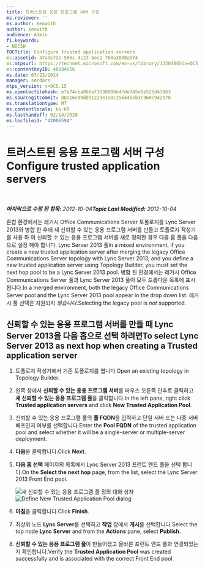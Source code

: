 ```yaml
---
title: 트러스트된 응용 프로그램 서버 구성
ms.reviewer: ''
ms.author: kenwith
author: kenwith
audience: Admin
f1.keywords:
- NOCSH
TOCTitle: Configure trusted application servers
ms:assetid: 47a9e72e-566c-4c23-bec2-760a3098a974
ms:mtpsurl: https://technet.microsoft.com/en-us/library/JJ204865(v=OCS.15)
ms:contentKeyID: 48184056
ms.date: 07/23/2014
manager: serdars
mtps_version: v=OCS.15
ms.openlocfilehash: e7e74cba866a7353890bb47de745e5e525d43963
ms.sourcegitcommit: 88a16c09dd91229e1a8c156445eb3c360c942978
ms.translationtype: MT
ms.contentlocale: ko-KR
ms.lasthandoff: 02/14/2020
ms.locfileid: "42006594"
---
```

<div data-xmlns="http://www.w3.org/1999/xhtml">

<div class="topic" data-xmlns="http://www.w3.org/1999/xhtml" data-msxsl="urn:schemas-microsoft-com:xslt" data-cs="http://msdn.microsoft.com/">

<div data-asp="http://msdn2.microsoft.com/asp">

# <a name="configure-trusted-application-servers"></a><span data-ttu-id="c5a29-102">트러스트된 응용 프로그램 서버 구성</span><span class="sxs-lookup"><span data-stu-id="c5a29-102">Configure trusted application servers</span></span>

</div>

<div id="mainSection">

<div id="mainBody">

<span> </span>

<span data-ttu-id="c5a29-103">_**마지막으로 수정 된 항목:** 2012-10-04_</span><span class="sxs-lookup"><span data-stu-id="c5a29-103">_**Topic Last Modified:** 2012-10-04_</span></span>

<span data-ttu-id="c5a29-104">혼합 환경에서는 레거시 Office Communications Server 토폴로지를 Lync Server 2013와 병합 한 후에 새 신뢰할 수 있는 응용 프로그램 서버를 만들고 토폴로지 작성기를 사용 하 여 신뢰할 수 있는 응용 프로그램 서버를 새로 정의한 경우 다음 홉 풀을 다음으로 설정 해야 합니다. Lync Server 2013 풀</span><span class="sxs-lookup"><span data-stu-id="c5a29-104">In a mixed environment, if you create a new trusted application server after merging the legacy Office Communications Server topology with Lync Server 2013, and you define a new trusted application server using Topology Builder, you must set the next hop pool to be a Lync Server 2013 pool.</span></span> <span data-ttu-id="c5a29-105">병합 된 환경에서는 레거시 Office Communications Server 풀과 Lync Server 2013 풀이 모두 드롭다운 목록에 표시 됩니다.</span><span class="sxs-lookup"><span data-stu-id="c5a29-105">In a merged environment, both the legacy Office Communications Server pool and the Lync Server 2013 pool appear in the drop down list.</span></span> <span data-ttu-id="c5a29-106">레거시 풀 선택은 지원되지 *않습니다*.</span><span class="sxs-lookup"><span data-stu-id="c5a29-106">Selecting the legacy pool is *not* supported.</span></span>

<div>

## <a name="to-select-lync-server-2013-as-next-hop-when-creating-a-trusted-application-server"></a><span data-ttu-id="c5a29-107">신뢰할 수 있는 응용 프로그램 서버를 만들 때 Lync Server 2013을 다음 홉으로 선택 하려면</span><span class="sxs-lookup"><span data-stu-id="c5a29-107">To select Lync Server 2013 as next hop when creating a Trusted application server</span></span>

1.  <span data-ttu-id="c5a29-108">토폴로지 작성기에서 기존 토폴로지를 엽니다.</span><span class="sxs-lookup"><span data-stu-id="c5a29-108">Open an existing topology in Topology Builder.</span></span>

2.  <span data-ttu-id="c5a29-109">왼쪽 창에서 **신뢰할 수 있는 응용 프로그램 서버**를 마우스 오른쪽 단추로 클릭하고 **새 신뢰할 수 있는 응용 프로그램 풀**을 클릭합니다.</span><span class="sxs-lookup"><span data-stu-id="c5a29-109">In the left pane, right click **Trusted application servers** and click **New Trusted Application Pool**.</span></span>

3.  <span data-ttu-id="c5a29-110">신뢰할 수 있는 응용 프로그램 풀의 **풀 FQDN**을 입력하고 단일 서버 또는 다중 서버 배포인지 여부를 선택합니다.</span><span class="sxs-lookup"><span data-stu-id="c5a29-110">Enter the **Pool FQDN** of the trusted application pool and select whether it will be a single-server or multiple-server deployment.</span></span>

4.  <span data-ttu-id="c5a29-111">**다음**을 클릭합니다.</span><span class="sxs-lookup"><span data-stu-id="c5a29-111">Click **Next**.</span></span>

5.  <span data-ttu-id="c5a29-112">**다음 홉 선택** 페이지의 목록에서 Lync Server 2013 프런트 엔드 풀을 선택 합니다.</span><span class="sxs-lookup"><span data-stu-id="c5a29-112">On the **Select the next hop** page, from the list, select the Lync Server 2013 Front End pool.</span></span>
    
    <span data-ttu-id="c5a29-113">![새 신뢰할 수 있는 응용 프로그램 풀 정의 대화 상자](images/JJ204865.ecfe2bb8-758b-4b36-8146-573005c4ab09(OCS.15).jpg "새 신뢰할 수 있는 응용 프로그램 풀 정의 대화 상자")</span><span class="sxs-lookup"><span data-stu-id="c5a29-113">![Define New Trusted Application Pool dialog](images/JJ204865.ecfe2bb8-758b-4b36-8146-573005c4ab09(OCS.15).jpg "Define New Trusted Application Pool dialog")</span></span>  

6.  <span data-ttu-id="c5a29-114">**마침**을 클릭합니다.</span><span class="sxs-lookup"><span data-stu-id="c5a29-114">Click **Finish**.</span></span>

7.  <span data-ttu-id="c5a29-115">최상위 노드 **Lync Server**를 선택하고 **작업** 창에서 **게시**를 선택합니다.</span><span class="sxs-lookup"><span data-stu-id="c5a29-115">Select the top node **Lync Server** and from the **Actions** pane, select **Publish**.</span></span>

8.  <span data-ttu-id="c5a29-116">**신뢰할 수 있는 응용 프로그램 풀**이 만들어졌고 올바른 프런트 엔드 풀과 연결되었는지 확인합니다.</span><span class="sxs-lookup"><span data-stu-id="c5a29-116">Verify the **Trusted Application Pool** was created successfully and is associated with the correct Front End pool.</span></span>

</div>

</div>

<span> </span>

</div>

</div>

</div>

